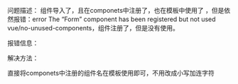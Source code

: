 问题描述：
组件导入了，且在componets中注册了，也在模板中使用了 ，但是依然报错：error The “Form” component has been registered but not used vue/no-unused-components，组件注册了，但是没有使用。



报错信息：

解决方法：


直接将componets中注册的组件名在模板使用即可，不用改成小写加连字符

